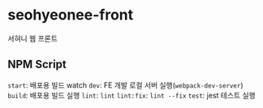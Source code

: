 # seohyeonee-front
서혀니 웹 프론트

## NPM Script
`start`: 배포용 빌드 watch
`dev`: FE 개발 로컬 서버 실행(`webpack-dev-server`)
`build`: 배포용 빌드 실행
`lint`: `lint`
`lint:fix`: `lint --fix`
`test`: jest 테스트 실행